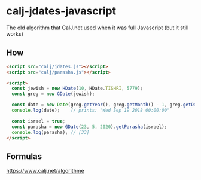 # calj-jdates-javascript
The old algorithm that CalJ.net used when it was full Javascript (but it still works)

## How

~~~~html
<script src="calj/jdates.js"></script>
<script src="calj/parasha.js"></script>

<script>
  const jewish = new HDate(10, HDate.TISHRI, 5779);
  const greg = new GDate(jewish);

  const date = new Date(greg.getYear(), greg.getMonth() - 1, greg.getDay());
  console.log(date);    // prints: "Wed Sep 19 2018 00:00:00"

  const israel = true;
  const parasha = new GDate(23, 5, 2020).getParasha(israel);
  console.log(parasha); // [33]
</script>
~~~~

## Formulas
https://www.calj.net/algorithme
